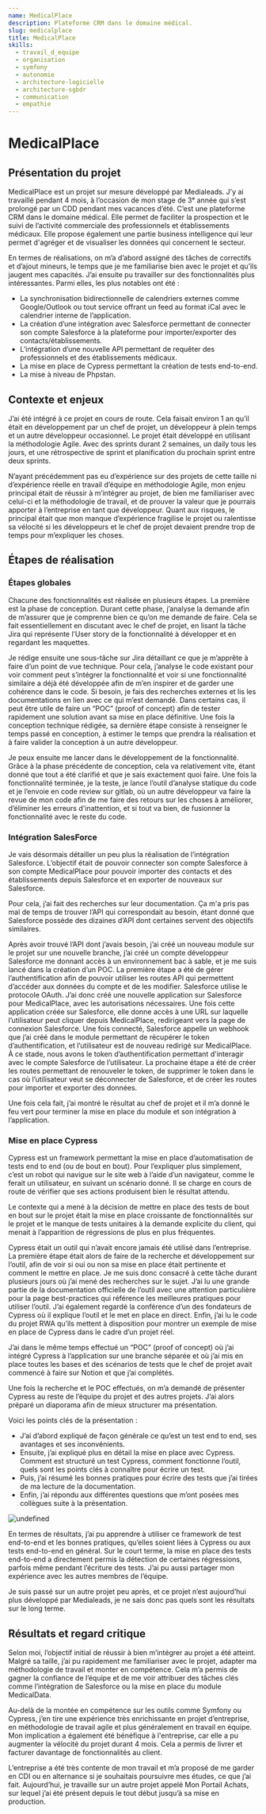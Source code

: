 ```yaml
---
name: MedicalPlace
description: Plateforme CRM dans le domaine médical.
slug: medicalplace
title: MedicalPlace
skills:
  - travail_d_equipe
  - organisation
  - symfony
  - autonomie
  - architecture-logicielle
  - architecture-sgbdr
  - communication
  - empathie
---
```


# MedicalPlace

## Présentation du projet

MedicalPlace est un projet sur mesure développé par Medialeads. J’y ai travaillé pendant 4 mois, à l’occasion de mon stage de 3ᵉ année qui s’est prolongé par un CDD pendant mes vacances d’été. C’est une plateforme CRM dans le domaine médical. Elle permet de faciliter la prospection et le suivi de l’activité commerciale des professionnels et établissements médicaux. Elle propose également une partie business intelligence qui leur permet d'agréger et de visualiser les données qui concernent le secteur.

En termes de réalisations, on m’a d’abord assigné des tâches de correctifs et d’ajout mineurs, le temps que je me familiarise bien avec le projet et qu’ils jaugent mes capacités. J’ai ensuite pu travailler sur des fonctionnalités plus intéressantes. Parmi elles, les plus notables ont été :

- La synchronisation bidirectionnelle de calendriers externes comme Google/Outlook ou tout service offrant un feed au format iCal avec le calendrier interne de l’application.
- La création d’une intégration avec Salesforce permettant de connecter son compte Salesforce à la plateforme pour importer/exporter des contacts/établissements.
- L’intégration d’une nouvelle API permettant de requêter des professionnels et des établissements médicaux.
- La mise en place de Cypress permettant la création de tests end-to-end.
- La mise à niveau de Phpstan.

## Contexte et enjeux

J’ai été intégré à ce projet en cours de route. Cela faisait environ 1 an qu’il était en développement par un chef de projet, un développeur à plein temps et un autre développeur occasionnel. Le projet était développé en utilisant la méthodologie Agile. Avec des sprints durant 2 semaines, un daily tous les jours, et une rétrospective de sprint et planification du prochain sprint entre deux sprints.

N’ayant précédemment pas eu d’expérience sur des projets de cette taille ni d’expérience réelle en travail d’équipe en méthodologie Agile, mon enjeu principal était de réussir à m’intégrer au projet, de bien me familiariser avec celui-ci et la méthodologie de travail, et de prouver la valeur que je pourrais apporter à l’entreprise en tant que développeur. Quant aux risques, le principal était que mon manque d’expérience fragilise le projet ou ralentisse sa vélocité si les développeurs et le chef de projet devaient prendre trop de temps pour m’expliquer les choses.

## Étapes de réalisation

### Étapes globales

Chacune des fonctionnalités est réalisée en plusieurs étapes. La première est la phase de conception. Durant cette phase, j’analyse la demande afin de m’assurer que je comprenne bien ce qu’on me demande de faire. Cela se fait essentiellement en discutant avec le chef de projet, en lisant la tâche Jira qui représente l’User story de la fonctionnalité à développer et en regardant les maquettes.

Je rédige ensuite une sous-tâche sur Jira détaillant ce que je m’apprête à faire d’un point de vue technique. Pour cela, j’analyse le code existant pour voir comment peut s’intégrer la fonctionnalité et voir si une fonctionnalité similaire a déjà été développée afin de m’en inspirer et de garder une cohérence dans le code. Si besoin, je fais des recherches externes et lis les documentations en lien avec ce qui m’est demandé. Dans certains cas, il peut être utile de faire un “POC” (proof of concept) afin de tester rapidement une solution avant sa mise en place définitive. Une fois la conception technique rédigée, sa dernière étape consiste à renseigner le temps passé en conception, à estimer le temps que prendra la réalisation et à faire valider la conception à un autre développeur.

Je peux ensuite me lancer dans le développement de la fonctionnalité. Grâce à la phase précédente de conception, cela va relativement vite, étant donné que tout a été clarifié et que je sais exactement quoi faire. Une fois la fonctionnalité terminée, je la teste, je lance l’outil d’analyse statique du code et je l’envoie en code review sur gitlab, où un autre développeur va faire la revue de mon code afin de me faire des retours sur les choses à améliorer, d’éliminer les erreurs d'inattention, et si tout va bien, de fusionner la fonctionnalité avec le reste du code.

### Intégration SalesForce

Je vais désormais détailler un peu plus la réalisation de l’intégration Salesforce. L’objectif était de pouvoir connecter son compte Salesforce à son compte MedicalPlace pour pouvoir importer des contacts et des établissements depuis Salesforce et en exporter de nouveaux sur Salesforce.

Pour cela, j’ai fait des recherches sur leur documentation. Ça m'a pris pas mal de temps de trouver l’API qui correspondait au besoin, étant donné que Salesforce possède des dizaines d’API dont certaines servent des objectifs similaires.

Après avoir trouvé l’API dont j’avais besoin, j’ai créé un nouveau module sur le projet sur une nouvelle branche, j’ai créé un compte développeur Salesforce me donnant accès à un environnement bac à sable, et je me suis lancé dans la création d’un POC. La première étape a été de gérer l’authentification afin de pouvoir utiliser les routes API qui permettent d’accéder aux données du compte et de les modifier. Salesforce utilise le protocole OAuth. J’ai donc créé une nouvelle application sur Salesforce pour MedicalPlace, avec les autorisations nécessaires. Une fois cette application créée sur Salesforce, elle donne accès à une URL sur laquelle l’utilisateur peut cliquer depuis MedicalPlace, redirigeant vers la page de connexion Salesforce. Une fois connecté, Salesforce appelle un webhook que j’ai créé dans le module permettant de récupérer le token d’authentification, et l’utilisateur est de nouveau redirigé sur MedicalPlace. À ce stade, nous avons le token d’authentification permettant d'interagir avec le compte Salesforce de l’utilisateur. La prochaine étape a été de créer les routes permettant de renouveler le token, de supprimer le token dans le cas où l’utilisateur veut se déconnecter de Salesforce, et de créer les routes pour importer et exporter des données.

Une fois cela fait, j’ai montré le résultat au chef de projet et il m’a donné le feu vert pour terminer la mise en place du module et son intégration à l’application.

### Mise en place Cypress

Cypress est un framework permettant la mise en place d’automatisation de tests end to end (ou de bout en bout). Pour l’expliquer plus simplement, c’est un robot qui navigue sur le site web à l’aide d’un navigateur, comme le ferait un utilisateur, en suivant un scénario donné. Il se charge en cours de route de vérifier que ses actions produisent bien le résultat attendu.

Le contexte qui a mené à la décision de mettre en place des tests de bout en bout sur le projet était la mise en place croissante de fonctionnalités sur le projet et le manque de tests unitaires à la demande explicite du client, qui menait à l’apparition de régressions de plus en plus fréquentes.

Cypress était un outil qui n’avait encore jamais été utilisé dans l’entreprise. La première étape était alors de faire de la recherche et développement sur l’outil, afin de voir si oui ou non sa mise en place était pertinente et comment le mettre en place. Je me suis donc consacré à cette tâche durant plusieurs jours où j’ai mené des recherches sur le sujet. J’ai lu une grande partie de la documentation officielle de l’outil avec une attention particulière pour la page best-practices qui référence les meilleures pratiques pour utiliser l’outil. J’ai également regardé la conférence d’un des fondateurs de Cypress où il explique l’outil et le met en place en direct. Enfin, j’ai lu le code du projet RWA qu’ils mettent à disposition pour montrer un exemple de mise en place de Cypress dans le cadre d’un projet réel.

J’ai dans le même temps effectué un “POC” (proof of concept) où j’ai intégré Cypress à l’application sur une branche séparée et où j’ai mis en place toutes les bases et des scénarios de tests que le chef de projet avait commencé à faire sur Notion et que j’ai complétés.

Une fois la recherche et le POC effectués, on m’a demandé de présenter Cypress au reste de l’équipe du projet et des autres projets. J’ai alors préparé un diaporama afin de mieux structurer ma présentation.

Voici les points clés de la présentation :

- J’ai d’abord expliqué de façon générale ce qu’est un test end to end, ses avantages et ses inconvénients.
- Ensuite, j’ai expliqué plus en détail la mise en place avec Cypress. Comment est structuré un test Cypress, comment fonctionne l’outil, quels sont les points clés à connaître pour écrire un test.
- Puis, j’ai résumé les bonnes pratiques pour écrire des tests que j’ai tirées de ma lecture de la documentation.
- Enfin, j’ai répondu aux différentes questions que m’ont posées mes collègues suite à la présentation.

![undefined](https://lh7-rt.googleusercontent.com/docsz/AD_4nXdpooYEbtI5mQXiO5N4qq9cjuQZHnt9ecsd_TzTn6xDaoRthVLMqPQbHpYzwnTG9SrMoAc6W6nA5qq5NHJ5zc4u7cjWC-TUUjUyfk-Pcf_GOiP51KAqChLDYY_LsTPmqwIPWgch?key=eS0VhAfWoDcA9yxcaUUJCAZ9)

En termes de résultats, j’ai pu apprendre à utiliser ce framework de test end-to-end et les bonnes pratiques, qu’elles soient liées à Cypress ou aux tests end-to-end en général. Sur le court terme, la mise en place des tests end-to-end a directement permis la détection de certaines régressions, parfois même pendant l’écriture des tests. J’ai pu aussi partager mon expérience avec les autres membres de l’équipe.

Je suis passé sur un autre projet peu après, et ce projet n’est aujourd’hui plus développé par Medialeads, je ne sais donc pas quels sont les résultats sur le long terme.

## Résultats et regard critique

Selon moi, l’objectif initial de réussir à bien m’intégrer au projet a été atteint. Malgré sa taille, j’ai pu rapidement me familiariser avec le projet, adapter ma méthodologie de travail et monter en compétence. Cela m’a permis de gagner la confiance de l’équipe et de me voir attribuer des tâches clés comme l’intégration de Salesforce ou la mise en place du module MedicalData.

Au-delà de la montée en compétence sur les outils comme Symfony ou Cypress, j’en tire une expérience très enrichissante en projet d’entreprise, en méthodologie de travail agile et plus généralement en travail en équipe. Mon implication a également été bénéfique à l'entreprise, car elle a pu augmenter la vélocité du projet durant 4 mois. Cela a permis de livrer et facturer davantage de fonctionnalités au client.

L’entreprise a été très contente de mon travail et m’a proposé de me garder en CDI ou en alternance si je souhaitais poursuivre mes études, ce que j’ai fait. Aujourd’hui, je travaille sur un autre projet appelé Mon Portail Achats, sur lequel j’ai été présent depuis le tout début jusqu’à sa mise en production.
